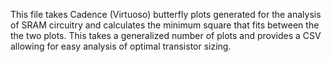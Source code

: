 This file takes Cadence (Virtuoso) butterfly plots generated for the analysis of SRAM circuitry and calculates the minimum square that fits between the the two plots. This takes a generalized number of plots and provides a CSV allowing for easy analysis of optimal transistor sizing.
